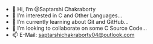 - 👋 Hi, I’m @Saptarshi Chakraborty
- 👀 I’m interested in C and Other Languages...
- 🌱 I’m currently learning about Git and GitHub...
- 💞️ I’m looking to collaborate on some C Source Code...
- 📫 E-Mail: saptarshichakraborty04@outlook.com

<!---
Saptarshi-Chakraborty-sb/Saptarshi-Chakraborty-sb is a ✨ special ✨ repository because its `README.md` (this file) appears on your GitHub profile.
You can click the Preview link to take a look at your changes.
--->
